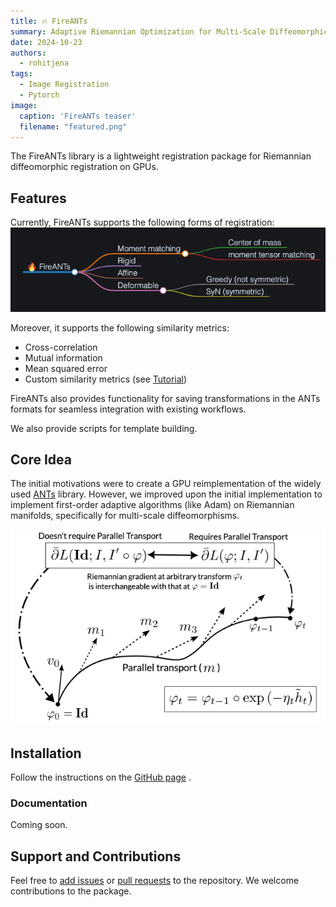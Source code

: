 ```yaml
---
title: 🔥 FireANTs
summary: Adaptive Riemannian Optimization for Multi-Scale Diffeomorphic Registration
date: 2024-10-23
authors:
  - rohitjena
tags:
  - Image Registration
  - Pytorch
image:
  caption: 'FireANTs teaser'
  filename: "featured.png"
---
```


The FireANTs library is a lightweight registration package for Riemannian diffeomorphic registration on GPUs.

## Features

Currently, FireANTs supports the following forms of registration:
![Registration types](fireants_features.png)

Moreover, it supports the following similarity metrics:
- Cross-correlation
- Mutual information
- Mean squared error
- Custom similarity metrics (see [Tutorial](https://github.com/rohitrango/FireANTs/blob/fireants/tutorials/%5BTutorial%202%5D%20Custom%20loss%20functions.ipynb))

FireANTs also provides functionality for saving transformations in the ANTs formats for seamless integration with existing workflows.

We also provide scripts for template building.

## Core Idea

The initial motivations were to create a GPU reimplementation of the widely used [ANTs](https://github.com/ANTsX/ANTs) library. 
However, we improved upon the initial implementation to implement first-order adaptive algorithms (like Adam) on Riemannian manifolds, specifically for multi-scale diffeomorphisms.

![Rie](rie.png)

<!-- You can use this markmap directly but it has some scrolling issue, I just screenshotted it into an image -->
<!-- ```markmap {height="200px"}
- 🔥 FireANTs
  - Moment matching 
    - Center of mass
    - moment tensor matching
  - Rigid
  - Affine
  - Deformable
    - Greedy (not symmetric)
    - SyN (symmetric)
``` -->

## Installation 

Follow the instructions on the [GitHub page](https://github.com/rohitrango/FireANTs) . 

### Documentation

Coming soon.

## Support and Contributions

Feel free to [add issues](https://github.com/rohitrango/fireants/issues/new) or [pull requests](https://github.com/rohitrango/fireants/compare) to the repository. We welcome contributions to the package.
